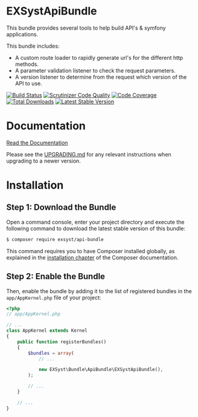 EXSystApiBundle
===============
This bundle provides several tools to help build API's & symfony applications.

This bundle includes:
- A custom route loader to rapidly generate url's for the different http methods.
- A parameter validation listener to check the request parameters.
- A version listener to determine from the request which version of the API to use.

[![Build Status](https://travis-ci.org/EXSyst/ApiBundle.svg?branch=master)](https://travis-ci.org/EXSyst/ApiBundle)
[![Scrutinizer Code Quality](https://scrutinizer-ci.com/g/EXSyst/ApiBundle/badges/quality-score.png?b=master)](https://scrutinizer-ci.com/g/EXSyst/ApiBundle/?branch=master)
[![Code Coverage](https://scrutinizer-ci.com/g/EXSyst/ApiBundle/badges/coverage.png?b=master)](https://scrutinizer-ci.com/g/EXSyst/ApiBundle/?branch=master)
[![Total Downloads](https://poser.pugx.org/EXSyst/api-bundle/downloads.svg)](https://packagist.org/packages/EXSyst/api-bundle)
[![Latest Stable Version](https://poser.pugx.org/EXSyst/api-bundle/v/stable.svg)](https://packagist.org/packages/EXSyst/api-bundle)

Documentation
=============

[Read the Documentation](https://github.com/EXSyst/ApiBundle/blob/master/Resources/doc/index.srt)

Please see the [UPGRADING.md](https://github.com/EXSyst/ApiBundle/blob/master/UPGRADING.md) for any
relevant instructions when upgrading to a newer version.


Installation
============

Step 1: Download the Bundle
---------------------------

Open a command console, enter your project directory and execute the
following command to download the latest stable version of this bundle:

```bash
$ composer require exsyst/api-bundle
```

This command requires you to have Composer installed globally, as explained
in the [installation chapter](https://getcomposer.org/doc/00-intro.md)
of the Composer documentation.

Step 2: Enable the Bundle
-------------------------

Then, enable the bundle by adding it to the list of registered bundles
in the `app/AppKernel.php` file of your project:

```php
<?php
// app/AppKernel.php

// ...
class AppKernel extends Kernel
{
    public function registerBundles()
    {
        $bundles = array(
            // ...

            new EXSyst\Bundle\ApiBundle\EXSystApiBundle(),
        );

        // ...
    }

    // ...
}
```

